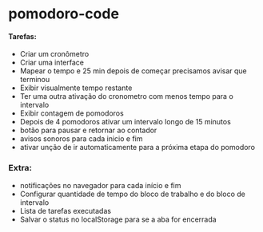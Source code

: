 # pomodoro-code

#### Tarefas:

- Criar um cronômetro
- Criar uma interface
- Mapear o tempo e 25 min depois de começar precisamos avisar que terminou
- Exibir visualmente tempo restante
- Ter uma outra ativação do cronometro com menos tempo para o intervalo
- Exibir contagem de pomodoros
- Depois de 4 pomodoros ativar um intervalo longo de 15 minutos
- botão para pausar e retornar ao contador
- avisos sonoros para cada inicio e fim
- ativar unção de ir automaticamente para a próxima etapa do pomodoro


### Extra:

- notificações no navegador para cada início e fim
- Configurar quantidade de tempo do bloco de trabalho e do bloco de intervalo
- Lista de tarefas executadas
- Salvar o status no localStorage para se a aba for encerrada
